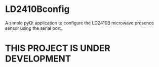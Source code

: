 # LD2410Bconfig
A simple pyQt application to configure the LD2410B microwave presence sensor using the serial port.

# THIS PROJECT IS UNDER DEVELOPMENT
